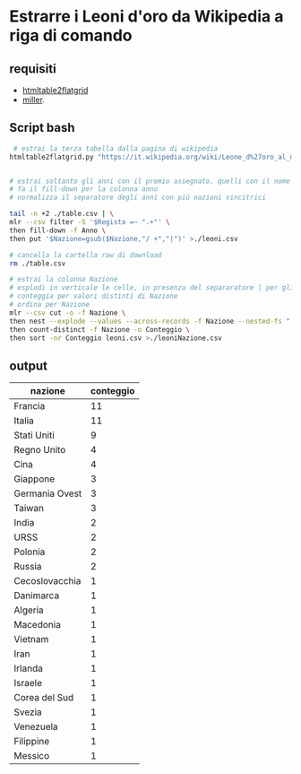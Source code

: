 # Estrarre i Leoni d'oro da Wikipedia a riga di comando

## requisiti

- [htmltable2flatgrid](https://github.com/aborruso/htmltable2flatgrid/blob/master/htmltable2flatgrid.py)
- [miller](https://github.com/johnkerl/miller).

## Script bash

```bash
 # estrai la terza tabella dalla pagina di wikipedia
htmltable2flatgrid.py "https://it.wikipedia.org/wiki/Leone_d%27oro_al_miglior_film" 2


# estrai soltanto gli anni con il premio assegnato, quelli con il nome del regista
# fa il fill-down per la colonna anno
# normalizza il separatore degli anni con più nazioni vincitrici

tail -n +2 ./table.csv | \
mlr --csv filter -S '$Regista =~ ".+"' \
then fill-down -f Anno \
then put '$Nazione=gsub($Nazione,"/ +","|")' >./leoni.csv

# cancella la cartella raw di download
rm ./table.csv

# estrai la colonna Nazione
# esplodi in verticale le celle, in presenza del separaratore | per gli anni con più nazioni premiate
# conteggia per valori distinti di Nazione
# ordina per Nazione
mlr --csv cut -o -f Nazione \
then nest --explode --values --across-records -f Nazione --nested-fs "|" \
then count-distinct -f Nazione -o Conteggio \
then sort -nr Conteggio leoni.csv >./leoniNazione.csv
```

## output

| nazione | conteggio |
| --- | --- |
| Francia | 11 |
| Italia | 11 |
| Stati Uniti | 9 |
| Regno Unito | 4 |
| Cina | 4 |
| Giappone | 3 |
| Germania Ovest | 3 |
| Taiwan | 3 |
| India | 2 |
| URSS | 2 |
| Polonia | 2 |
| Russia | 2 |
| Cecoslovacchia | 1 |
| Danimarca | 1 |
| Algeria | 1 |
| Macedonia | 1 |
| Vietnam | 1 |
| Iran | 1 |
| Irlanda | 1 |
| Israele | 1 |
| Corea del Sud | 1 |
| Svezia | 1 |
| Venezuela | 1 |
| Filippine | 1 |
| Messico | 1 |
